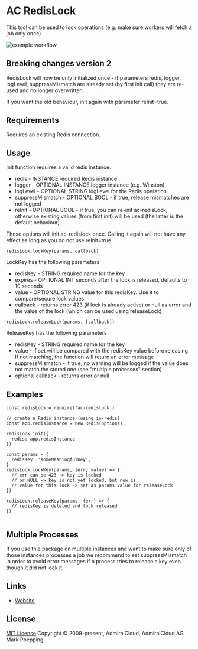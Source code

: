 # AC RedisLock
This tool can be used to lock operations (e.g. make sure workers will fetch a job only once)

![example workflow](https://github.com/admiralcloud/ac-redislock/actions/workflows/node.js.yml/badge.svg)


## Breaking changes version 2
RedisLock will now be only initialized once - if parameters redis, logger, logLevel, suppressMismatch are already set (by first init call) they are re-used and no longer overwritten.

If you want the old behaviour, init again with parameter reInit=true.

## Requirements
Requires an existing Redis connection.

## Usage
Init function requires a valid redis instance.
+ redis - INSTANCE required Redis instance
+ logger - OPTIONAL INSTANCE logger instance (e.g. Winston)
+ logLevel - OPTIONAL STRING logLevel for the Redis operation
+ suppressMismatch - OPTIONAL BOOL - if true, release mismatches are not logged
+ reInit - OPTIONAL BOOL - if true, you can re-init ac-redisLock, otherwise existing values (from first init) will be used (the latter is the default behaviour)

Those options will init ac-redislock once. Calling it again will not have any effect as long as you do not use reInit=true.

```
redisLock.lockKey(params, callback)
```

LockKey has the following parameters
+ redisKey - STRING required name for the key
+ expires - OPTIONAL INT seconds after the lock is released, defaults to 10 seconds
+ value - OPTIONAL STRING value for this redisKey. Use it to compare/secure lock values
+ callback - returns error 423 (if lock is already active) or null as error and the value of the lock (which can be used using releaseLock)


```
redisLock.releaseLock(params, [callback])
```

ReleaseKey has the following parameters
+ redisKey - STRING required name for the key
+ value - if set will be compared with the redisKey value before releasing. If not matching, the function will return an error message
+ suppressMismatch - if true, no warning will be logged if the value does not match the stored one (see "multiple processes" section)
+ optional callback - returns error or null

## Examples

```
const redisLock = require('ac-redislock')

// create a Redis instance (using io-redis)
const app.redisInstance = new Redis(options)

redisLock.init({
  redis: app.redisInstance 
})

const params = {
  redisKey: 'someMeaningfulKey',
}
redisLock.lockKey(params, (err, value) => {
  // err can be 423 -> key is locked
  // or NULL -> key is not yet locked, but now is
  // value for this lock -> set as params.value for releaseLock
})

redisLock.releaseKey(params, (err) => {
  // redisKey is deleted and lock released
})


```

## Multiple Processes
If you use thie package on multiple instances and want to make sure only of those instances processes a job we recommend to set suppressMismatch in order to avoid error messages if a process tries to release a key even though it did not lock it.

## Links
- [Website](https://www.admiralcloud.com/)

## License
[MIT License](https://opensource.org/licenses/MIT) Copyright © 2009-present, AdmiralCloud, AdmiralCloud AG, Mark Poepping